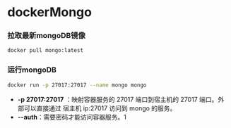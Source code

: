 # **dockerMongo**

### 拉取最新mongoDB镜像

```bash
docker pull mongo:latest
```

### 运行mongoDB

```bash
docker run -p 27017:27017 --name mongo mongo
```

- **-p 27017:27017** ：映射容器服务的 27017 端口到宿主机的 27017 端口。外部可以直接通过 宿主机 ip:27017 访问到 mongo 的服务。
- **--auth**：需要密码才能访问容器服务。1
